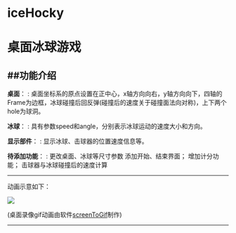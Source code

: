 # iceHocky

桌面冰球游戏 
=



##功能介绍
----------
**桌面**：
: 桌面坐标系的原点设置在正中心，x轴方向向右，y轴方向向下，四轴的Frame为边框，冰球碰撞后回反弹(碰撞后的速度关于碰撞面法向对称)，上下两个hole为球洞。

**冰球**：
: 具有参数speed和angle，分别表示冰球运动的速度大小和方向。

**显示部件**：
: 显示冰球、击球器的位置速度信息等。

**待添加功能**：
:  更改桌面、冰球等尺寸参数
添加开始、结束界面；
增加计分功能；
击球器与冰球碰撞后的速度计算

----------
动画示意如下：

![](http://images2015.cnblogs.com/blog/1070222/201612/1070222-20161222172931276-1285608522.gif)

(桌面录像gif动画由软件[screenToGif](http://pan.baidu.com/s/1c2LVOPi)制作)

----------
